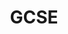 ---
title: GCSE
crosslinks:
- 6thForm
- teenagers
- fountainpens
- AMAAggregator
- summonerschool
- me_irl
- uplifting
- Handwriting
- tea
- GCSEMaths
- kpop
- unexpectedaperture
- math
- ComedyCemetery
- ShittyLifeProTips
- hhh
- KarmaConspiracy
- copypasta
- hiphopheads
---
